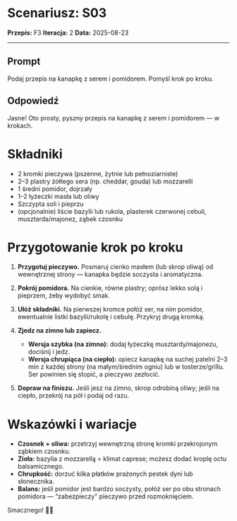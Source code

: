 ﻿# Scenariusz: S03
**Przepis:** F3
**Iteracja:** 2
**Data:** 2025-08-23

---

## Prompt
Podaj przepis na kanapkę z serem i pomidorem. Pomyśl krok po kroku.


## Odpowiedź
Jasne! Oto prosty, pyszny przepis na kanapkę z serem i pomidorem — w krokach.

# Składniki

* 2 kromki pieczywa (pszenne, żytnie lub pełnoziarniste)
* 2–3 plastry żółtego sera (np. cheddar, gouda) lub mozzarelli
* 1 średni pomidor, dojrzały
* 1–2 łyżeczki masła lub oliwy
* Szczypta soli i pieprzu
* (opcjonalnie) liście bazylii lub rukola, plasterek czerwonej cebuli, musztarda/majonez, ząbek czosnku

# Przygotowanie krok po kroku

1. **Przygotuj pieczywo.** Posmaruj cienko masłem (lub skrop oliwą) od wewnętrznej strony — kanapka będzie soczysta i aromatyczna.
2. **Pokrój pomidora.** Na cienkie, równe plastry; oprósz lekko solą i pieprzem, żeby wydobyć smak.
3. **Ułóż składniki.** Na pierwszej kromce połóż ser, na nim pomidor, ewentualnie listki bazylii/rukolę i cebulę. Przykryj drugą kromką.
4. **Zjedz na zimno lub zapiecz.**

   * **Wersja szybka (na zimno):** dodaj łyżeczkę musztardy/majonezu, dociśnij i jedz.
   * **Wersja chrupiąca (na ciepło):** opiecz kanapkę na suchej patelni 2–3 min z każdej strony (na małym/średnim ogniu) lub w tosterze/grillu. Ser powinien się stopić, a pieczywo zezłocić.
5. **Dopraw na finiszu.** Jeśli jesz na zimno, skrop odrobiną oliwy; jeśli na ciepło, przekrój na pół i podaj od razu.

# Wskazówki i wariacje

* **Czosnek + oliwa:** przetrzyj wewnętrzną stronę kromki przekrojonym ząbkiem czosnku.
* **Zioła:** bazylia z mozzarellą = klimat caprese; możesz dodać kroplę octu balsamicznego.
* **Chrupkość:** dorzuć kilka płatków prażonych pestek dyni lub słonecznika.
* **Balans:** jeśli pomidor jest bardzo soczysty, połóż ser po obu stronach pomidora — “zabezpieczy” pieczywo przed rozmoknięciem.

Smacznego! 🍅🧀
